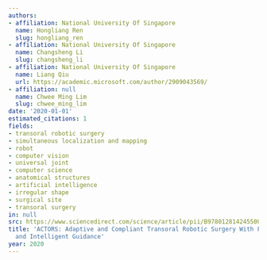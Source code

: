 ```yaml
---
authors:
- affiliation: National University Of Singapore
  name: Hongliang Ren
  slug: hongliang_ren
- affiliation: National University Of Singapore
  name: Changsheng Li
  slug: changsheng_li
- affiliation: National University Of Singapore
  name: Liang Qiu
  url: https://academic.microsoft.com/author/2909043569/
- affiliation: null
  name: Chwee Ming Lim
  slug: chwee_ming_lim
date: '2020-01-01'
estimated_citations: 1
fields:
- transoral robotic surgery
- simultaneous localization and mapping
- robot
- computer vision
- universal joint
- computer science
- anatomical structures
- artificial intelligence
- irregular shape
- surgical site
- transoral surgery
in: null
src: https://www.sciencedirect.com/science/article/pii/B9780128142455000384
title: 'ACTORS: Adaptive and Compliant Transoral Robotic Surgery With Flexible Manipulators
  and Intelligent Guidance'
year: 2020
---
```


